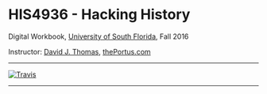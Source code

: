 # HIS4936 - Hacking History
Digital Workbook, [University of South Florida](http://www.usf.edu/), Fall 2016

Instructor: [David J. Thomas](mailto::davidjthomas@usf.edu), [thePortus.com](http://thePortus.com/)

---

[![Travis](https://img.shields.io/travis/rtfd/readthedocs.org.svg?style=flat)](https://travis-ci.org/rtfd/readthedocs.org)

---

